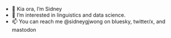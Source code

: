 - 👋 Kia ora, I’m Sidney
- 👀 I’m interested in linguistics and data science.
- 📫 You can reach me @sidneygjwong on bluesky, twitter/x, and mastodon
